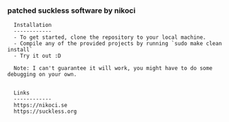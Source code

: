 ### patched suckless software by nikoci
<p>

      Installation
      ------------
      - To get started, clone the repository to your local machine.
      - Compile any of the provided projects by running `sudo make clean install`
      - Try it out :D

      Note: I can't guarantee it will work, you might have to do some debugging on your own.


      Links
      ------------
      https://nikoci.se
      https://suckless.org

</p>

<img src="">
